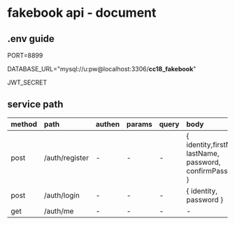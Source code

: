 # fakebook api - document 


## .env guide

PORT=8899

DATABASE_URL="mysql://u:pw@localhost:3306/**cc18_fakebook**"

JWT_SECRET

## service path

|method |path |authen | params | query | body |
|:----- |:--- |:----  |:------ |:----- |:---- |
|post|/auth/register|-|-|-|{ identity,firstName, lastName, password, confirmPassword }
|post|/auth/login|-|-|-|{ identity, password }
|get|/auth/me|-|-|-|-|


